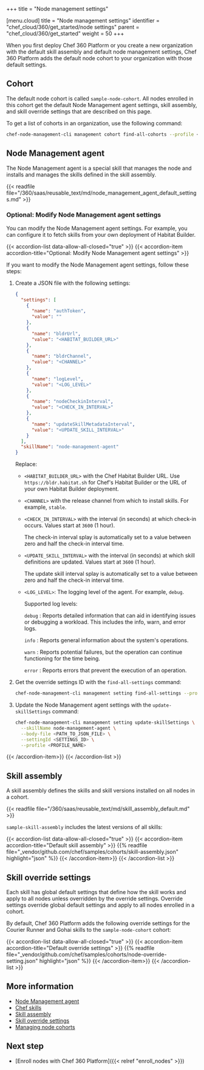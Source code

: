 +++
title = "Node management settings"

[menu.cloud]
title = "Node management settings"
identifier = "chef_cloud/360/get_started/node settings"
parent = "chef_cloud/360/get_started"
weight = 50
+++

When you first deploy Chef 360 Platform or you create a new organization with the default skill assembly and default node management settings,
Chef 360 Platform adds the default node cohort to your organization with those default settings.

## Cohort

The default node cohort is called `sample-node-cohort`.
All nodes enrolled in this cohort get the default Node Management agent settings, skill assembly, and skill override settings that are described on this page.

To get a list of cohorts in an organization, use the following command:

```sh
chef-node-management-cli management cohort find-all-cohorts --profile <NODE_MANAGER_PROFILE_NAME>
```

## Node Management agent

The Node Management agent is a special skill that manages the node and installs and manages the skills defined in the skill assembly.

{{< readfile file="/360/saas/reusable_text/md/node_management_agent_default_settings.md" >}}

### Optional: Modify Node Management agent settings

You can modify the Node Management agent settings.
For example, you can configure it to fetch skills from your own deployment of Habitat Builder.

{{< accordion-list data-allow-all-closed="true" >}}
{{< accordion-item accordion-title="Optional: Modify Node Management agent settings" >}}

If you want to modify the Node Management agent settings, follow these steps:

1. Create a JSON file with the following settings:

    ```json
    {
      "settings": [
        {
          "name": "authToken",
          "value": ""
        },
        {
          "name": "bldrUrl",
          "value": "<HABITAT_BUILDER_URL>"
        },
        {
          "name": "bldrChannel",
          "value": "<CHANNEL>"
        },
        {
          "name": "logLevel",
          "value": "<LOG_LEVEL>"
        },
        {
          "name": "nodeCheckinInterval",
          "value": "<CHECK_IN_INTERVAL>"
        },
        {
          "name": "updateSkillMetadataInterval",
          "value": "<UPDATE_SKILL_INTERVAL>"
        }
      ],
      "skillName": "node-management-agent"
    }
    ```

   Replace:

   - `<HABITAT_BUILDER_URL>` with the Chef Habitat Builder URL. Use `https://bldr.habitat.sh` for Chef's Habitat Builder or the URL of your own Habitat Builder deployment.
   - `<CHANNEL>` with the release channel from which to install skills. For example, `stable`.
   - `<CHECK_IN_INTERVAL>` with the interval (in seconds) at which check-in occurs. Values start at `3600` (1 hour).

     The check-in interval splay is automatically set to a value between zero and half the check-in interval time.

   - `<UPDATE_SKILL_INTERVAL>` with the interval (in seconds) at which skill definitions are updated. Values start at `3600` (1 hour).

     The update skill interval splay is automatically set to a value between zero and half the check-in interval time.

   - `<LOG_LEVEL>`: The logging level of the agent. For example, `debug`.

     Supported log levels:

     `debug`
     : Reports detailed information that can aid in identifying issues or debugging a workload. This includes the info, warn, and error logs.

     `info`
     : Reports general information about the system's operations.

     `warn`
     : Reports potential failures, but the operation can continue functioning for the time being.

     `error`
     : Reports errors that prevent the execution of an operation.

1. Get the override settings ID with the `find-all-settings` command:

    ```sh
    chef-node-management-cli management setting find-all-settings --profile <PROFILE_NAME>
    ```

1. Update the Node Management agent settings with the `update-skillSettings` command:

    ```sh
    chef-node-management-cli management setting update-skillSettings \
      --skillName node-management-agent \
      --body-file <PATH_TO_JSON_FILE> \
      --settingId <SETTINGS_ID> \
      --profile <PROFILE_NAME>
    ```

{{< /accordion-item>}}
{{< /accordion-list >}}

## Skill assembly

A skill assembly defines the skills and skill versions installed on all nodes in a cohort.

{{< readfile file="/360/saas/reusable_text/md/skill_assembly_default.md" >}}

`sample-skill-assembly` includes the latest versions of all skills:

{{< accordion-list data-allow-all-closed="true" >}}
{{< accordion-item accordion-title="Default skill assembly" >}}
{{% readfile file="_vendor/github.com/chef/samples/cohorts/skill-assembly.json" highlight="json" %}}
{{< /accordion-item>}}
{{< /accordion-list >}}

## Skill override settings

Each skill has global default settings that define how the skill works and apply to all nodes unless overridden by the override settings.
Override settings override global default settings and apply to all nodes enrolled in a cohort.

By default, Chef 360 Platform adds the following override settings for the Courier Runner and Gohai skills to the `sample-node-cohort` cohort:

{{< accordion-list data-allow-all-closed="true" >}}
{{< accordion-item accordion-title="Default override settings" >}}
{{% readfile file="_vendor/github.com/chef/samples/cohorts/node-override-setting.json" highlight="json" %}}
{{< /accordion-item>}}
{{< /accordion-list >}}

## More information

- [Node Management agent](https://docs.chef.io/360/1.3/node_management/skills/node_agent/)
- [Chef skills](https://docs.chef.io/360/1.3/node_management/skills/)
- [Skill assembly](https://docs.chef.io/360/1.3/node_management/skills/skill_assembly/)
- [Skill override settings](https://docs.chef.io/360/1.3/node_management/skills/override_settings/)
- [Managing node cohorts](https://docs.chef.io/360/1.3/node_management/node_cohort/)

## Next step

- [Enroll nodes with Chef 360 Platform]({{< relref "enroll_nodes" >}})
